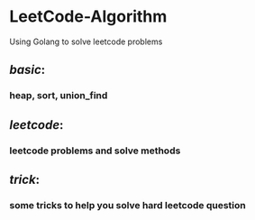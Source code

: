 # LeetCode-Algorithm
Using Golang to solve leetcode problems
## *basic*:
### heap, sort, union_find
## *leetcode*:
### leetcode problems and solve methods
## *trick*:
### some tricks to help you solve hard leetcode question

